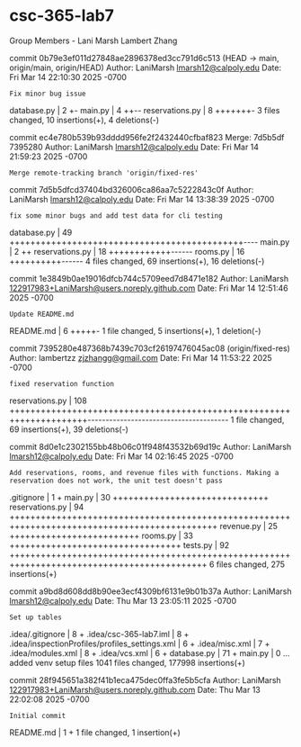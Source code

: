 # csc-365-lab7

Group Members - 
Lani Marsh
Lambert Zhang

commit 0b79e3ef011d27848ae2896378ed3cc791d6c513 (HEAD -> main, origin/main, origin/HEAD)
Author: LaniMarsh <lmarsh12@calpoly.edu>
Date:   Fri Mar 14 22:10:30 2025 -0700

    Fix minor bug issue

 database.py     | 2 +-
 main.py         | 4 ++--
 reservations.py | 8 +++++++-
 3 files changed, 10 insertions(+), 4 deletions(-)

commit ec4e780b539b93dddd956fe2f2432440cfbaf823
Merge: 7d5b5df 7395280
Author: LaniMarsh <lmarsh12@calpoly.edu>
Date:   Fri Mar 14 21:59:23 2025 -0700

    Merge remote-tracking branch 'origin/fixed-res'

commit 7d5b5dfcd37404bd326006ca86aa7c5222843c0f
Author: LaniMarsh <lmarsh12@calpoly.edu>
Date:   Fri Mar 14 13:38:39 2025 -0700

    fix some minor bugs and add test data for cli testing

 database.py     | 49 +++++++++++++++++++++++++++++++++++++++++++++----
 main.py         |  2 ++
 reservations.py | 18 ++++++++++++------
 rooms.py        | 16 ++++++++++------
 4 files changed, 69 insertions(+), 16 deletions(-)

commit 1e3849b0ae19016dfcb744c5709eed7d8471e182
Author: LaniMarsh <122917983+LaniMarsh@users.noreply.github.com>
Date:   Fri Mar 14 12:51:46 2025 -0700

    Update README.md

 README.md | 6 +++++-
 1 file changed, 5 insertions(+), 1 deletion(-)

commit 7395280e487368b7439c703cf26197476045ac08 (origin/fixed-res)
Author: lambertzz <zjzhangg@gmail.com>
Date:   Fri Mar 14 11:53:22 2025 -0700

    fixed reservation function

 reservations.py | 108 +++++++++++++++++++++++++++++++++++++++++++++++++++++++++++++++++++++---------------------------------------
 1 file changed, 69 insertions(+), 39 deletions(-)

commit 8d0e1c2302155bb48b06c01f948f43532b69d19c
Author: LaniMarsh <lmarsh12@calpoly.edu>
Date:   Fri Mar 14 02:16:45 2025 -0700

    Add reservations, rooms, and revenue files with functions. Making a reservation does not work, the unit test doesn't pass

 .gitignore      |  1 +
 main.py         | 30 ++++++++++++++++++++++++++++++
 reservations.py | 94 ++++++++++++++++++++++++++++++++++++++++++++++++++++++++++++++++++++++++++++++++++++++++++++++
 revenue.py      | 25 +++++++++++++++++++++++++
 rooms.py        | 33 +++++++++++++++++++++++++++++++++
 tests.py        | 92 ++++++++++++++++++++++++++++++++++++++++++++++++++++++++++++++++++++++++++++++++++++++++++++
 6 files changed, 275 insertions(+)

commit a9bd8d608dd8b90ee3ecf4309bf6131e9b01b37a
Author: LaniMarsh <lmarsh12@calpoly.edu>
Date:   Thu Mar 13 23:05:11 2025 -0700

    Set up tables

 .idea/.gitignore                                                                                               |    8 +
 .idea/csc-365-lab7.iml                                                                                         |    8 +
 .idea/inspectionProfiles/profiles_settings.xml                                                                 |    6 +
 .idea/misc.xml                                                                                                 |    7 +
 .idea/modules.xml                                                                                              |    8 +
 .idea/vcs.xml                                                                                                  |    6 +
 database.py                                                                                                    |   71 +
 main.py                                                                                                        |    0
... added venv setup files
 1041 files changed, 177998 insertions(+)

commit 28f945651a382f41b1eca475dec0ffa3fe5b5cfa
Author: LaniMarsh <122917983+LaniMarsh@users.noreply.github.com>
Date:   Thu Mar 13 22:02:08 2025 -0700

    Initial commit

 README.md | 1 +
 1 file changed, 1 insertion(+)
